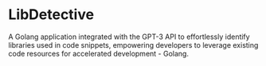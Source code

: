 # LibDetective
A Golang application integrated with the GPT-3 API to effortlessly identify libraries used in code snippets, empowering developers to leverage existing code resources for accelerated development - Golang.
